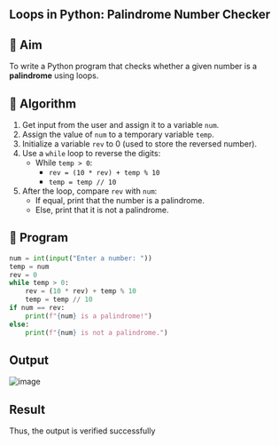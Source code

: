## Loops in Python: Palindrome Number Checker

## 🎯 Aim
To write a Python program that checks whether a given number is a **palindrome** using loops.

## 🧠 Algorithm
1. Get input from the user and assign it to a variable `num`.
2. Assign the value of `num` to a temporary variable `temp`.
3. Initialize a variable `rev` to 0 (used to store the reversed number).
4. Use a `while` loop to reverse the digits:
   - While `temp > 0`:
     - `rev = (10 * rev) + temp % 10`
     - `temp = temp // 10`
5. After the loop, compare `rev` with `num`:
   - If equal, print that the number is a palindrome.
   - Else, print that it is not a palindrome.

## 🧾 Program
```python
num = int(input("Enter a number: "))
temp = num
rev = 0  
while temp > 0:
    rev = (10 * rev) + temp % 10
    temp = temp // 10
if num == rev:
    print(f"{num} is a palindrome!")
else:
    print(f"{num} is not a palindrome.")
```
## Output
![image](https://github.com/user-attachments/assets/dd32c3c5-2903-449d-98e5-5ebe425673a9)

## Result
Thus, the output is verified successfully
